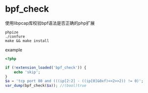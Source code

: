 # bpf_check
使用libpcap库校验bpf语法是否正确的php扩展

```shell
phpize
./confure
make && make install
```

example
```php
<?php

if (!extension_loaded('bpf_check')) {
    echo 'skip';
}
$a = 'tcp port 80 and (((ip[2:2] - ((ip[0]&0xf)<<2>>2)) != 0)';
var_dump(bpf_check($a)); //(bool)true

```
